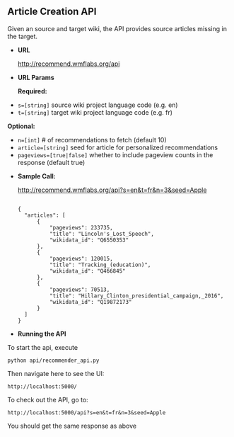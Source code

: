 **Article Creation API**
----
  Given an source and target wiki, the API provides source articles missing in the target.

* **URL**

  http://recommend.wmflabs.org/api


  
*  **URL Params**


   **Required:**
 
  - `s=[string]` source wiki project language code (e.g. en)
  - `t=[string]` target wiki project language code (e.g. fr)

   **Optional:**
 
  - `n=[int]`  # of recommendations to fetch (default 10)
  - `article=[string]` seed for article for personalized recommendations
  - `pageviews=[true|false]` whether to include pageview counts in the response (default true)



* **Sample Call:**

  http://recommend.wmflabs.org/api?s=en&t=fr&n=3&seed=Apple

  
  ```

  {
    "articles": [
        {
            "pageviews": 233735,
            "title": "Lincoln's_Lost_Speech",
            "wikidata_id": "Q6550353"
        },
        {
            "pageviews": 120015,
            "title": "Tracking_(education)",
            "wikidata_id": "Q466845"
        },
        {
            "pageviews": 70513,
            "title": "Hillary_Clinton_presidential_campaign,_2016",
            "wikidata_id": "Q19872173"
        }
    ]
  }
  ```


*  **Running the API**

  To start the api, execute
  ```
  python api/recommender_api.py 
  ```

  Then navigate here to see the UI:
  ```
  http://localhost:5000/
  ```

  To check out the API, go to:
  ```
  http://localhost:5000/api?s=en&t=fr&n=3&seed=Apple
  ```

  You should get the same response as above

  
